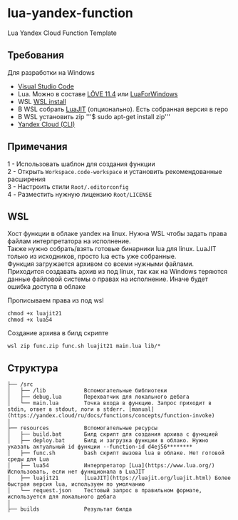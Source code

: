 # lua-yandex-function
Lua Yandex Cloud Function Template

## Требования
Для разработки на Windows  
- [Visual Studio Code](https://code.visualstudio.com/download)  
- Lua. Можно в составе [LÖVE 11.4](https://love2d.org/) или [LuaForWindows](https://github.com/rjpcomputing/luaforwindows)  
- WSL [WSL install](https://learn.microsoft.com/en-us/windows/wsl/install)  
- В WSL собрать [LuaJIT](https://luajit.org/install.html) (опционально). Есть собранная версия в repo  
- В WSL установить zip '''$ sudo apt-get install zip'''  
- [Yandex Cloud (CLI) ](https://yandex.cloud/ru/docs/cli/quickstart)  

## Примечания
1 - Использовать шаблон для создания функции  
2 - Открыть `Workspace.code-workspace` и установить рекомендованные расширения  
3 - Настроить стили `Root/.editorconfig`  
4 - Разместить нужную лицензию `Root/LICENSE`  

## WSL
Хост функции в облаке yandex на linux. Нужна WSL чтобы задать права файлам интерпретатора на исполнение.  
Также нужно собрать/взять готовые бинарники lua для linux. LuaJIT только из исходников, просто lua есть уже собранные.  
Функция загружается архивом со всеми нужными файлами.  
Приходится создавать архив из под linux, так как на Windows теряются данные файловой системы о правах на исполнение. Иначе будет ошибка доступа в облаке

Прописываем права из под wsl
```
chmod +x luajit21
chmod +x lua54
```

Создание архива в билд скрипте
```
wsl zip func.zip func.sh luajit21 main.lua lib/*
```

## Структура
```
├── /src                
│   ├── /lib            Вспомогательные библиотеки  
│   ├── debug.lua       Перехватчик для локального дебага  
│   └── main.lua        Точка входа в функцию. Запрос приходит в stdin, ответ в stdout, логи в stderr. [manual](https://yandex.cloud/ru/docs/functions/concepts/function-invoke)  
│  
├── resources           Вспомогательные ресурсы
│   ├── build.bat       Билд скрипт для создания архива с функцией 
│   ├── deploy.bat      Билд и загрузка функции в облако. Нужно указать актуальный id функции --function-id d4ej56********
│   ├── func.sh         bash скрипт вызова lua в облаке. Нет готовой среды для Lua 
│   ├── lua54           Интерпретатор [Lua](https://www.lua.org/) Использовать, если нет функционала в LuaJIT
│   ├── luajit21        [LuaJIT](https://luajit.org/luajit.html) Более быстрая версия lua, используем по умолчанию
│   └── request.json    Тестовый запрос в правильном формате, используется для локального дебага 
│  
├── builds              Результат билда
```